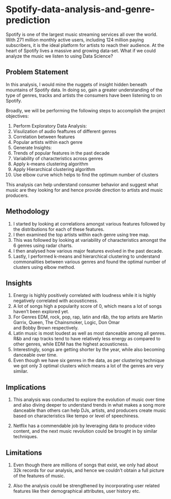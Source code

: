 # Spotify-data-analysis-and-genre-prediction

Spotify is one of the largest music streaming services all over the world. With 271 million monthly active users, including 124 million paying subscribers, it is the ideal platform for artists to reach their audience. 
At the heart of Spotify lives a massive and growing data-set. What if we could analyze the music we listen to using Data Science?

## Problem Statement
In this analysis, I would mine the nuggets of insight hidden beneath mountains of Spotify data. In doing so, gain a greater understanding of the type of genres, 
tracks and artists the consumers have been listening to on Spotify.

Broadly, we will be performing the following steps to accomplish the project objectives:

1. Perform Exploratory Data Analysis:
2. Visulization of audio feaftures of different genres
3. Correlation between features
4. Popular artists within each genre
5. Generate Insights:
6. Trends of popular features in the past decade
7. Variability of characteristics across genres
8. Apply k-means clustering algorithm
9. Apply Hierarchical clustering algorithm
10. Use elbow curve which helps to find the optimum number of clusters

This analysis can help understand consumer behavior and suggest what music are they looking for and hence provide direction to artists and music producers.

## Methodology

1. I started by looking at correlations amongst various features followed by the distributions for each of these features.
2. I then examined the top artists within each genre using tree map.
3. This was followed by looking at variability of characteristics amongst the 6 genres using radar charts.
4. I then analysed how various major features evolved in the past decade.
5. Lastly, I performed k-means and hierarchical clustering to understand commonalities between various genres and found the optimal number of clusters using elbow method.

## Insights

1. Energy is highly positively correlated with loudness while it is highly negatively correlated with acousticness.
2. A lot of songs high a popularity score of 0, which means a lot of songs haven’t been explored yet.
3. For Genres EDM, rock, pop, rap, latin and r&b, the top artists are Martin Garrix, Queen, The Chainsmoker, Logic, Don Omar  
   and Bobby Brown respectively.
4. Latin music is most loudest as well as most danceable among all genres. R&b and rap tracks tend to have relatively less 
   energy as compared to other genres, while EDM has the highest acousticness.
5. Interestingly, songs are getting shorter by the year, while also becoming danceable over time.
6. Even though we have six genres in the data, as per clustering technique we got only 3 optimal clusters which means a lot of 
   the genres are very similar.
   
## Implications

1. This analysis was conducted to explore the evolution of music over time and also diving deeper to understand trends in what makes a song more danceable than others can help DJs, artists, and producers create music based on characteristics like tempo or level of speechiness.

2. Netflix has a commendable job by leveraging data to produce video content, and the next music revolution could be brought in by similar techniques.

## Limitations

1. Even though there are millions of songs that exist, we only had about 32k records for our analysis, and hence we couldn’t obtain a full picture of the features of music.

2. Also the analysis could be strengthened by incorporating user related features like their demographical attributes, user history etc.
